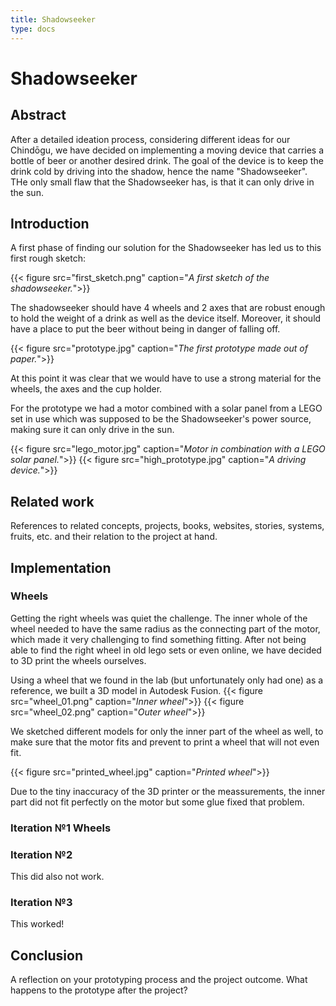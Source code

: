 ```yaml
---
title: Shadowseeker
type: docs
---
```


# Shadowseeker

## Abstract

After a detailed ideation process, considering different ideas for our Chindōgu, we have decided on implementing a moving device that carries a bottle of beer or another desired drink. The goal of the device is to keep the drink cold by driving into the shadow, hence the name "Shadowseeker". THe only small flaw that the Shadowseeker has, is that it can only drive in the sun.

## Introduction

A first phase of finding our solution for the Shadowseeker has led us to this first rough sketch:

{{< figure src="first_sketch.png" caption="*A first sketch of the shadowseeker.*">}}

The shadowseeker should have 4 wheels and 2 axes that are robust enough to hold the weight of a drink as well as the device itself. Moreover, it should have a place to put the beer without being in danger of falling off.

{{< figure src="prototype.jpg" caption="*The first prototype made out of paper.*">}}

At this point it was clear that we would have to use a strong material for the wheels, the axes and the cup holder.

For the prototype we had a motor combined with a solar panel from a LEGO set in use which was supposed to be the Shadowseeker's power source, making sure it can only drive in the sun.

{{< figure src="lego_motor.jpg" caption="*Motor in combination with a LEGO solar panel.*">}}
{{< figure src="high_prototype.jpg" caption="*A driving device.*">}}

## Related work 

References to related concepts, projects, books, websites, stories, systems, fruits, etc. and their relation to the project at hand.

## Implementation 



### Wheels

Getting the right wheels was quiet the challenge. The inner whole of the wheel needed to have the same radius as the connecting part of the motor, which made it very challenging to find something fitting. After not being able to find the right wheel in old lego sets or even online, we have decided to 3D print the wheels ourselves.

Using a wheel that we found in the lab (but unfortunately only had one) as a reference, we built a 3D model in Autodesk Fusion.
{{< figure src="wheel_01.png" caption="*Inner wheel*">}}
{{< figure src="wheel_02.png" caption="*Outer wheel*">}}

We sketched different models for only the inner part of the wheel as well, to make sure that the motor fits and prevent to print a wheel that will not even fit.

{{< figure src="printed_wheel.jpg" caption="*Printed wheel*">}}

Due to the tiny inaccuracy of the 3D printer or the meassurements, the inner part did not fit perfectly on the motor but some glue fixed that problem.

### Iteration №1 Wheels

### Iteration №2

This did also not work.

### Iteration №3

This worked!

## Conclusion

A reflection on your prototyping process and the project outcome. What happens to the prototype after the project?